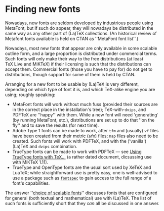 # Finding new fonts

Nowadays, new fonts are seldom developed by industrious people using
MetaFont, but if such do appear, they will nowadays be distributed in
the same way as any other part of (La)TeX collections.  (An
historical review of Metafont fonts available is held on CTAN
as ''MetaFont font list''.)

Nowadays, most new fonts that appear are only available in some
scalable outline form, and a large proportion is distributed under
commercial terms.  Such fonts will only make their way to the free
distributions (at least TeX&nbsp;Live and MiKTeX) if their licensing
is such that the distributions can accept them.  Commercial fonts
(those you have to pay for) do not get to distributions, though
support for some of them is held by CTAN.

Arranging for a new font to be usable by (La)TeX is very different,
depending on which type of font it is, and which TeX-alike engine
you are using; roughly speaking:
  

-  MetaFont fonts will work without much fuss (provided their
    sources are in the correct place in the installation's tree);
    TeX-with-`dvips`, and PDFTeX are ''happy'' with them.
    While a new font will need 'generating' (by running MetaFont, etc.),
    distributions are set up to do that ''on the fly'' and to save the
    results (for next time).
-  Adobe Type 1 fonts can be made to work, after `tfm`
    and (usually) `vf` files have been created from their
    metric (`afm`) files; `map` files also need to
    be created.  Such fonts will work with PDFTeX, and with the
    ('vanilla')(La)TeX and `dvips` combination.
-  TrueType fonts can be made to work with PDFTeX&nbsp;&mdash; see
  [Using TrueType fonts with TeX&hellip;](http://www.radamir.com/tex/ttf-tex.htm)
    (a rather dated document, dicsussing use with MiKTeX&nbsp;1.11).
-  TrueType and OpenType fonts are the usual sort used by XeTeX
    and LuaTeX; while straightforward use is pretty easy, one is
    well-advised to use a package such as [`fontspec`](http://ctan.org/pkg/fontspec) to gain
    access to the full range of a font's capabilities.

The answer ''[choice of scalable fonts](./FAQ-psfchoice.html)'' discusses
fonts that are configured for general (both textual and mathematical)
use with (La)TeX.  The list of such fonts is sufficiently short that
they _can_ all be discussed in one answer.


